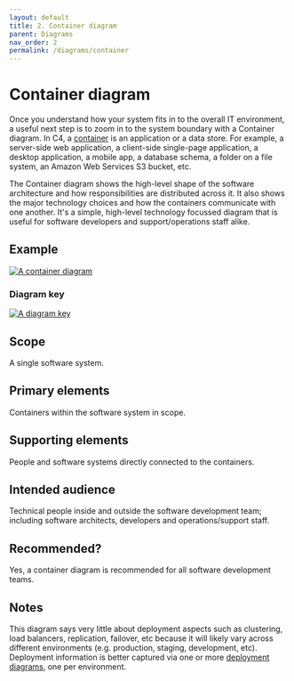 ```yaml
---
layout: default
title: 2. Container diagram
parent: Diagrams
nav_order: 2
permalink: /diagrams/container
---
```


# Container diagram

Once you understand how your system fits in to the overall IT environment, a useful next step is to zoom in to
the system boundary with a Container diagram. In C4, a [container](/abstractions/container) is an application or a data store.
For example, a server-side web application, a client-side single-page application, a desktop application,
a mobile app, a database schema, a folder on a file system, an Amazon Web Services S3 bucket, etc.

The Container diagram shows the high-level shape of the software architecture and how responsibilities are distributed
across it. It also shows the major technology choices and how the containers communicate with one another. It's a
simple, high-level technology focussed diagram that is useful for software developers and support/operations staff alike.

## Example

[![A container diagram](https://static.structurizr.com/workspace/36141/diagrams/Containers.png)](https://static.structurizr.com/workspace/36141/diagrams/Containers.png)

### Diagram key

[![A diagram key](https://static.structurizr.com/workspace/36141/diagrams/Containers-key.png)](https://static.structurizr.com/workspace/36141/diagrams/Containers-key.png)

## Scope

A single software system.

## Primary elements

Containers within the software system in scope.

## Supporting elements

People and software systems directly connected to the containers.

## Intended audience

Technical people inside and outside the software development team; including software architects,
developers and operations/support staff.

## Recommended?

Yes, a container diagram is recommended for all software development teams.

## Notes

This diagram says very little about deployment aspects such as clustering, load balancers, replication, failover, etc
because it will likely vary across different environments (e.g. production, staging, development, etc).
Deployment information is better captured via one or more [deployment diagrams](/diagrams/deployment), one per environment.

<script type="application/javascript" src="https://code.jquery.com/jquery-3.7.1.slim.min.js"></script>
<script type="application/javascript" src="/assets/c4model.js"></script>
